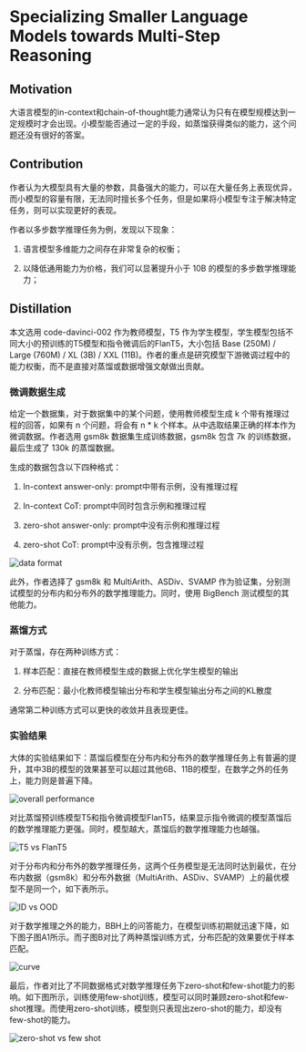 # Specializing Smaller Language Models towards Multi-Step Reasoning

## Motivation

大语言模型的in-context和chain-of-thought能力通常认为只有在模型规模达到一定规模时才会出现。小模型能否通过一定的手段，如蒸馏获得类似的能力，这个问题还没有很好的答案。

## Contribution

作者认为大模型具有大量的参数，具备强大的能力，可以在大量任务上表现优异，而小模型的容量有限，无法同时擅长多个任务，但是如果将小模型专注于解决特定任务，则可以实现更好的表现。

作者以多步数学推理任务为例，发现以下现象：

1. 语言模型多维能力之间存在非常复杂的权衡；

2. 以降低通用能力为价格，我们可以显著提升小于 10B 的模型的多步数学推理能力；

## Distillation

本文选用 code-davinci-002 作为教师模型，T5 作为学生模型，学生模型包括不同大小的预训练的T5模型和指令微调后的FlanT5，大小包括 Base (250M) / Large (760M) / XL (3B) / XXL (11B)。作者的重点是研究模型下游微调过程中的能力权衡，而不是直接对蒸馏或数据增强文献做出贡献。

### 微调数据生成

给定一个数据集，对于数据集中的某个问题，使用教师模型生成 k 个带有推理过程的回答，如果有 n 个问题，将会有 n * k 个样本。从中选取结果正确的样本作为微调数据。作者选用 gsm8k 数据集生成训练数据，gsm8k 包含 7k 的训练数据，最后生成了 130k 的蒸馏数据。

生成的数据包含以下四种格式：

1. In-context answer-only: prompt中带有示例，没有推理过程

2. In-context CoT: prompt中同时包含示例和推理过程

3. zero-shot answer-only: prompt中没有示例和推理过程

4. zero-shot CoT: prompt中没有示例，包含推理过程

![data format](./assets/specialized_dataformat.png)

此外，作者选择了 gsm8k 和 MultiArith、ASDiv、SVAMP 作为验证集，分别测试模型的分布内和分布外的数学推理能力。同时，使用 BigBench 测试模型的其他能力。

### 蒸馏方式

对于蒸馏，存在两种训练方式：

1. 样本匹配：直接在教师模型生成的数据上优化学生模型的输出

2. 分布匹配：最小化教师模型输出分布和学生模型输出分布之间的KL散度

通常第二种训练方式可以更快的收敛并且表现更佳。

### 实验结果

大体的实验结果如下：蒸馏后模型在分布内和分布外的数学推理任务上有普遍的提升，其中3B的模型的效果甚至可以超过其他6B、11B的模型，在数学之外的任务上，能力则是普遍下降。

![overall performance](./assets/specialized_overallres.png)

对比蒸馏预训练模型T5和指令微调模型FlanT5，结果显示指令微调的模型蒸馏后的数学推理能力更强。同时，模型越大，蒸馏后的数学推理能力也越强。

![T5 vs FlanT5](./assets/specialized_t5vsflant5.png)

对于分布内和分布外的数学推理任务，这两个任务模型是无法同时达到最优，在分布内数据（gsm8k）和分布外数据（MultiArith、ASDiv、SVAMP）上的最优模型不是同一个，如下表所示。

![ID vs OOD](./assets/specialized_idvsood.png)

对于数学推理之外的能力，BBH上的问答能力，在模型训练初期就迅速下降，如下图子图A1所示。而子图B对比了两种蒸馏训练方式，分布匹配的效果要优于样本匹配。

![curve](./assets/specialized_curve.png)

最后，作者对比了不同数据格式对数学推理任务下zero-shot和few-shot能力的影响。如下图所示，训练使用few-shot训练，模型可以同时兼顾zero-shot和few-shot推理。而使用zero-shot训练，模型则只表现出zero-shot的能力，却没有few-shot的能力。

![zero-shot vs few shot](./assets/specialized_zerovsfew.png)
